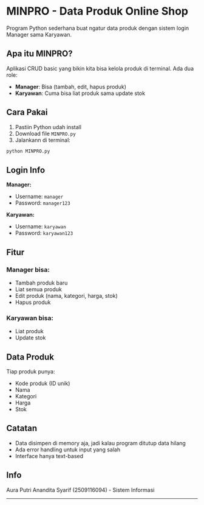 # MINPRO - Data Produk Online Shop 

Program Python sederhana buat ngatur data produk dengan sistem login Manager sama Karyawan.

## Apa itu MINPRO?

Aplikasi CRUD basic yang bikin kita bisa kelola produk di terminal. Ada dua role:
- **Manager**: Bisa (tambah, edit, hapus produk)
- **Karyawan**: Cuma bisa liat produk sama update stok

## Cara Pakai

1. Pastiin Python udah install
2. Download file `MINPRO.py`
3. Jalankann di terminal:
```bash
python MINPRO.py
```

## Login Info

**Manager:**
- Username: `manager`
- Password: `manager123`

**Karyawan:**
- Username: `karyawan` 
- Password: `karyawan123`

## Fitur

### Manager bisa:
- Tambah produk baru
- Liat semua produk
- Edit produk (nama, kategori, harga, stok)
- Hapus produk

### Karyawan bisa:
- Liat produk
- Update stok

## Data Produk

Tiap produk punya:
- Kode produk (ID unik)
- Nama
- Kategori  
- Harga
- Stok

## Catatan

- Data disimpen di memory aja, jadi kalau program ditutup data hilang
- Ada error handling untuk input yang salah
- Interface hanya text-based

## Info

Aura Putri Anandita Syarif (2509116094) - Sistem Informasi

---


